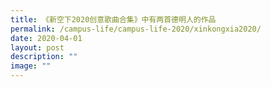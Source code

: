 ```yaml
---
title: 《新空下2020创意歌曲合集》中有两首德明人的作品
permalink: /campus-life/campus-life-2020/xinkongxia2020/
date: 2020-04-01
layout: post
description: ""
image: ""
---
```

